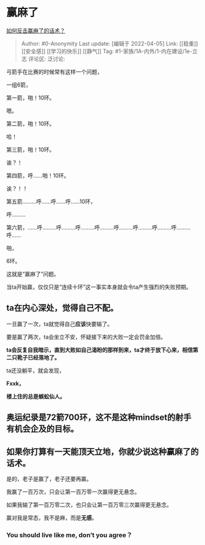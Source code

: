 # 赢麻了
[如何反击赢麻了的话术？](https://www.zhihu.com/question/451560446/answer/2424827798)

> Author: #0-Anonymity
> Last update: [编辑于 2022-04-05]
> Link: [[稳重]] [[安全感]] [[学习的快乐]] [[静气]]
> Tag: #1-家族/1A-内外/1-内在建设/1e-立志
> 评论区:
> 泛讨论:

弓箭手在比赛的时候常有这样一个问题，

一组6箭，

第一箭，啪！10环。

嗯。

第二箭，啪！10环。

哈！

第三箭，啪！10环。

诶？！

第四箭，呼……啪！10环。

诶？！！

第五箭………呼……呼……呼……10环，

呼………

第六箭，……呼………呼………呼………呼………呼………呼………呼………呼………呼……

啪，

6环。

这就是“赢麻了”问题。

当ta开始赢，仅仅只是“连续十环”这一事实本身就会令ta产生强烈的失败预期。

## **ta在内心深处，觉得自己不配。** ##

一旦赢了一次，ta就觉得自己**应该**快要输了。

要是赢了两次，ta会坐立不安，怀疑接下来的大败一定会罚金加倍。

**ta会反复自我暗示，直到大败如自己渴盼的那样到来，ta才终于放下心来，相信第二只靴子已经落地了。**

ta还没躺平，就会发现，

**Fxxk，**

**楼上住的总是蜈蚣仙人。**

## 奥运纪录是72箭700环，这不是这种mindset的射手有机会企及的目标。 ##

## 如果你打算有一天能顶天立地，你就少说这种赢麻了的话术。 ##

是的，老子是赢了，老子还要再赢。

我赢了一百万次，只会让第一百万零一次赢得更无悬念。

如果我输了第一百万零二次，也只会让第一百万零三次赢得更无悬念。

赢对我是常态，我不是麻，而是**无感**。

### You should live like me, don’t you agree？ 